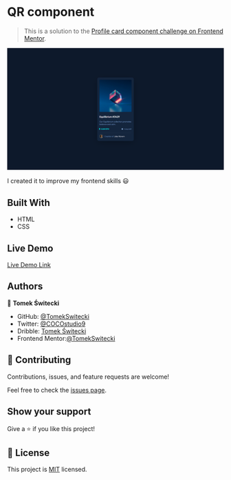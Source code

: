 # QR component

> This is a solution to the [Profile card component challenge on Frontend Mentor](https://www.frontendmentor.io/challenges/nft-preview-card-component-SbdUL_w0U).

![screenshot](./images/screenshot.png)

I created it to improve my frontend skills 😃

## Built With

- HTML
- CSS 

## Live Demo

[Live Demo Link](https://tomekswitecki.github.io/nft-card/)

## Authors

👤 **Tomek Świtecki**

- GitHub: [@TomekSwitecki](https://github.com/TomekSwitecki)
- Twitter: [@COCOstudio9](https://twitter.com/COCOstudio9)
- Dribble: [Tomek Świtecki](https://dribbble.com/Switecki)
- Frontend Mentor:[@TomekSwitecki](https://www.frontendmentor.io/profile/TomekSwitecki)

## 🤝 Contributing

Contributions, issues, and feature requests are welcome!

Feel free to check the [issues page](../../issues/).

## Show your support

Give a ⭐️ if you like this project!

## 📝 License

This project is [MIT](./MIT.md) licensed.
